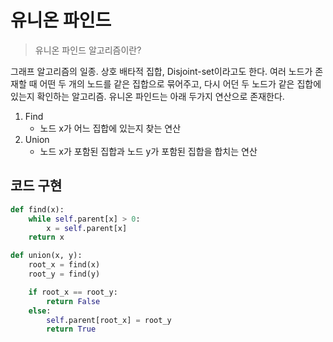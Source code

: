 # 유니온 파인드

> 유니온 파인드 알고리즘이란?

그래프 알고리즘의 일종. 상호 배타적 집합, Disjoint-set이라고도 한다. 여러 노드가 존재할 때 어떤 두 개의 노드를 같은 집합으로 묶어주고, 다시 어던 두 노드가 같은 집합에 있는지 확인하는 알고리즘. 유니온 파인드는 아래 두가지 연산으로 존재한다.

1. Find
   - 노드 x가 어느 집합에 있는지 찾는 연산
2. Union
   - 노드 x가 포함된 집합과 노드 y가 포함된 집합을 합치는 연산


## 코드 구현

```python
def find(x):
    while self.parent[x] > 0:
        x = self.parent[x]
    return x

def union(x, y):
    root_x = find(x)
    root_y = find(y)

    if root_x == root_y:
        return False
    else:
        self.parent[root_x] = root_y
        return True
```